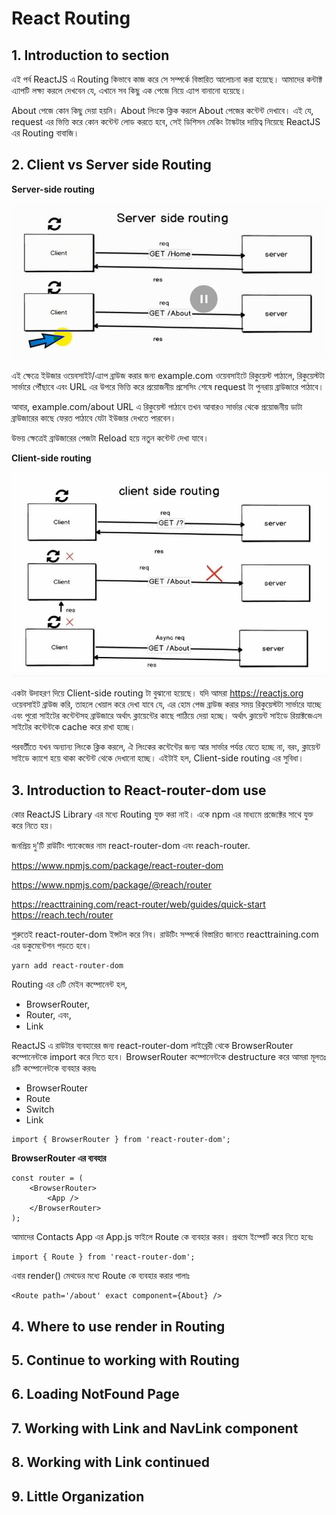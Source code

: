 # React Routing

## 1. Introduction to section

এই পর্ব ReactJS এ Routing কিভাবে কাজ করে সে সম্পর্কে বিস্তারিত আলোচনা করা হয়েছে। আমাদের কন্টাক্ট এ্যাপটি লক্ষ্য করলে দেখবেন যে, এখানে সব কিছু এক পেজে নিয়ে এ্যাপ বানানো হয়েছে।

About পেজে কোন কিছু দেয়া হয়নি। About লিংকে ক্লিক করলে About পেজের কন্টেন্ট দেখাবে। এই যে, request এর ভিত্তি করে কোন কন্টেন্ট লোড করতে হবে, সেই ডিশিসন মেকিং টাস্কটার দায়িত্ব নিয়েছে ReactJS এর Routing বাবাজি।



## 2. Client vs Server side Routing

**Server-side routing**

![Server-side Routing](https://github.com/manzurahmed/reactjs/blob/master/server-side-routing.jpg)

এই ক্ষেত্রে ইউজার ওয়েবসাইট/এ্যাপ ব্রাউজ করার জন্য example.com ওয়েবসাইটে রিকুয়েস্ট পাঠালে, রিকুয়েস্টটা সার্ভারে পৌঁছাবে এবং URL এর উপরে ভিত্তি করে প্রয়োজনীয় প্রসেসিং শেষে request টা পুনরায় ব্রাউজারে পাঠাবে।

আবার, example.com/about URL এ রিকুয়েস্ট পাঠাবে তখন আবারও সার্ভার থেকে প্রয়োজনীয় ডাটা ব্রাউজারের কাছে ফেরত পাঠাবে যেটা ইউজার দেখতে পারবেন।

উভয় ক্ষেত্রেই ব্রাউজারের পেজটা Reload হয়ে নতুন কন্টেন্ট দেখা যাবে।

**Client-side routing**

![Client-side Routing](https://github.com/manzurahmed/reactjs/blob/master/client-side-routing.jpg)

একটা উদাহরণ দিয়ে Client-side routing টা বুঝানো হয়েছে। যদি আমরা https://reactjs.org ওয়েবসাইট ব্রাউজ করি, তাহলে খেয়াল করে দেখা যাবে যে, এর হোম পেজ ব্রাউজ করার সময় রিকুয়েস্টটা সার্ভারে যাচ্ছে এবং পুরো সাইটের কন্টেন্টসহ ব্রাউজারে অর্থাৎ ক্লায়েন্টের কাছে পাঠিয়ে দেয়া হচ্ছে। অর্থাৎ ক্লায়েন্ট সাইডে রিয়াক্টজেএস সাইটের কন্টেন্টকে cache করে রাখা হচ্ছে।

পরবর্তীতে যখন অন্যান্য লিংকে ক্লিক করলে, ঐ লিংকের কন্টেন্টের জন্য আর সার্ভার পর্যন্ত যেতে হচ্ছে না, বরং, ক্লায়েন্ট সাইডে ক্যাশে হয়ে থাকা কন্টেন্ট থেকে দেখানো হচ্ছে। এইটাই হল, Client-side routing এর সুবিধা।

## 3. Introduction to React-router-dom use

কোর ReactJS Library এর মধ্যে Routing যুক্ত করা নাই। একে npm এর মাধ্যমে প্রজেক্টের সাথে যুক্ত করে নিতে হয়।

জনপ্রিয় দু'টি রাউটিং প্যাকেজের নাম react-router-dom এবং reach-router.

https://www.npmjs.com/package/react-router-dom 

https://www.npmjs.com/package/@reach/router

https://reacttraining.com/react-router/web/guides/quick-start
https://reach.tech/router

শুরুতেই react-router-dom ইন্সটল করে নিব। রাউটিং সম্পর্কে বিস্তারিত জানতে reacttraining.com এর ডকুমেন্টেশন পড়তে হবে।

```
yarn add react-router-dom
```

Routing এর ৩টি মেইন কম্পোনেন্ট হল,
- BrowserRouter,
- Router, এবং,
- Link

ReactJS এ রাউটার ব্যবহারের জন্য react-router-dom লাইব্রেরী থেকে BrowserRouter কম্পোনেন্টকে import করে নিতে হবে। BrowserRouter কম্পোনেন্টকে destructure করে আমরা মূলতঃ ৪টি কম্পোনেন্টকে ব্যবহার করবঃ

- BrowserRouter
- Route
- Switch
- Link

```
import { BrowserRouter } from 'react-router-dom';
```

**BrowserRouter এর ব্যবহার**

```
const router = (
	<BrowserRouter>
		<App />
	</BrowserRouter>
);
```

আমাদের Contacts App এর App.js ফাইলে Route কে ব্যবহার করব। প্রথমে ইম্পোর্ট করে নিতে হবেঃ

```
import { Route } from 'react-router-dom';
```

এবার render() মেথডের মধ্যে Route কে ব্যবহার করার পালাঃ

```
<Route path='/about' exact component={About} />
```

## 4. Where to use render in Routing

## 5. Continue to working with Routing

## 6. Loading NotFound Page

## 7. Working with Link and NavLink component

## 8. Working with Link continued

## 9. Little Organization
